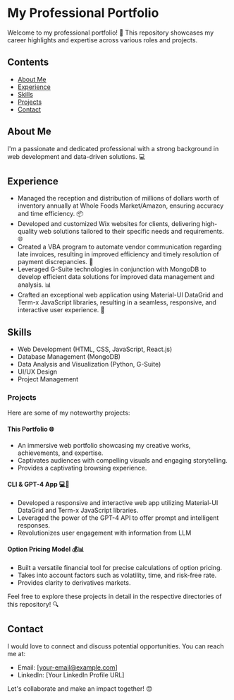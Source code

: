 # My Professional Portfolio

Welcome to my professional portfolio! 🚀 This repository showcases my career highlights and expertise across various roles and projects. 

## Contents

- [About Me](#about-me)
- [Experience](#experience)
- [Skills](#skills)
- [Projects](#projects)
- [Contact](#contact)

## About Me

I'm a passionate and dedicated professional with a strong background in web development and data-driven solutions. 💻

## Experience

- Managed the reception and distribution of millions of dollars worth of inventory annually at Whole Foods Market/Amazon, ensuring accuracy and time efficiency. 📦
- Developed and customized Wix websites for clients, delivering high-quality web solutions tailored to their specific needs and requirements. 🌐
- Created a VBA program to automate vendor communication regarding late invoices, resulting in improved efficiency and timely resolution of payment discrepancies. 💼
- Leveraged G-Suite technologies in conjunction with MongoDB to develop efficient data solutions for improved data management and analysis. 📊
- Crafted an exceptional web application using Material-UI DataGrid and Term-x JavaScript libraries, resulting in a seamless, responsive, and interactive user experience. 🌟

## Skills

- Web Development (HTML, CSS, JavaScript, React.js)
- Database Management (MongoDB)
- Data Analysis and Visualization (Python, G-Suite)
- UI/UX Design
- Project Management

### Projects

Here are some of my noteworthy projects:

#### This Portfolio 🌐

- An immersive web portfolio showcasing my creative works, achievements, and expertise.
- Captivates audiences with compelling visuals and engaging storytelling.
- Provides a captivating browsing experience.

#### CLI & GPT-4 App 💻🚀

- Developed a responsive and interactive web app utilizing Material-UI DataGrid and Term-x JavaScript libraries.
- Leveraged the power of the GPT-4 API to offer prompt and intelligent responses.
- Revolutionizes user engagement with information from LLM

#### Option Pricing Model 💰📊

- Built a versatile financial tool for precise calculations of option pricing.
- Takes into account factors such as volatility, time, and risk-free rate.
- Provides clarity to derivatives markets.

Feel free to explore these projects in detail in the respective directories of this repository! 🔍

## Contact

I would love to connect and discuss potential opportunities. You can reach me at:

- Email: [your-email@example.com]
- LinkedIn: [Your LinkedIn Profile URL]

Let's collaborate and make an impact together! 😊
